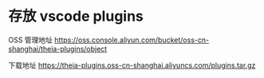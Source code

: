 # 存放 vscode plugins

OSS 管理地址
https://oss.console.aliyun.com/bucket/oss-cn-shanghai/theia-plugins/object

下载地址
https://theia-plugins.oss-cn-shanghai.aliyuncs.com/plugins.tar.gz